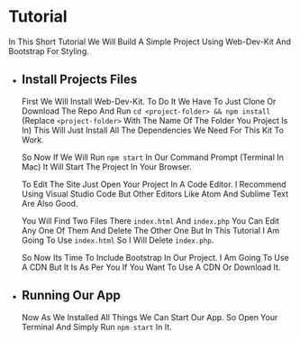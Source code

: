 # Tutorial

In This Short Tutorial We Will Build A Simple Project Using Web-Dev-Kit And Bootstrap For Styling.

+ ## Install Projects Files

    First We Will Install Web-Dev-Kit. To Do It We Have To Just Clone Or Download The Repo And Run `cd <project-folder> && npm install` (Replace `<project-folder>` With The Name Of The Folder You Project Is In) This Will Just Install All The Dependencies We Need For This Kit To Work.

    So Now If We Will Run `npm start` In Our Command Prompt (Terminal In Mac) It Will Start The Project In Your Browser.

    To Edit The Site Just Open Your Project In A Code Editor. I Recommend Using Visual Studio Code But Other Editors Like Atom And Sublime Text Are Also Good.

    You Will Find Two Files There `index.html` And `index.php` You Can Edit Any One Of Them And Delete The Other One But In This Tutorial I Am Going To Use `index.html` So I Will Delete `index.php`.

    So Now Its Time To Include Bootstrap In Our Project. I Am Going To Use A CDN But It Is As Per You If You Want To Use A CDN Or Download It.

+ ## Running Our App

    Now As We Installed All Things We Can Start Our App. So Open Your Terminal And Simply Run `npm start` In It.